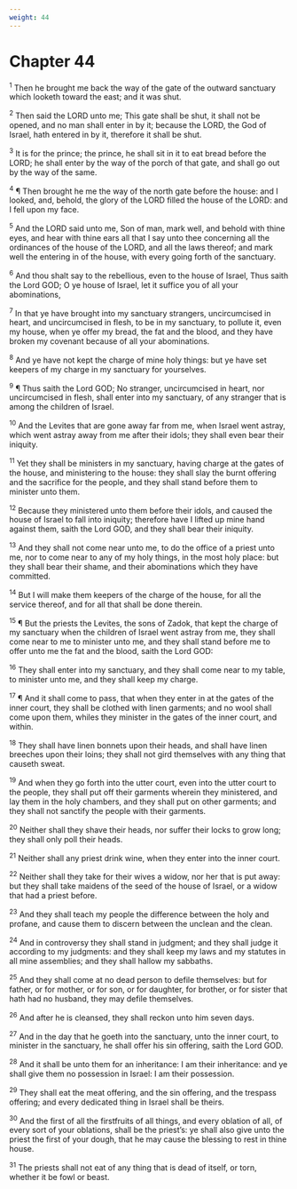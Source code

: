 ```yaml
---
weight: 44
---
```


# Chapter 44

<sup>1</sup> Then he brought me back the way of the gate of the outward sanctuary which looketh toward the east; and it was shut. 

<sup>2</sup> Then said the LORD unto me; This gate shall be shut, it shall not be opened, and no man shall enter in by it; because the LORD, the God of Israel, hath entered in by it, therefore it shall be shut. 

<sup>3</sup> It is for the prince; the prince, he shall sit in it to eat bread before the LORD; he shall enter by the way of the porch of that gate, and shall go out by the way of the same. 

<sup>4</sup> ¶ Then brought he me the way of the north gate before the house: and I looked, and, behold, the glory of the LORD filled the house of the LORD: and I fell upon my face. 

<sup>5</sup> And the LORD said unto me, Son of man, mark well, and behold with thine eyes, and hear with thine ears all that I say unto thee concerning all the ordinances of the house of the LORD, and all the laws thereof; and mark well the entering in of the house, with every going forth of the sanctuary. 

<sup>6</sup> And thou shalt say to the rebellious, even to the house of Israel, Thus saith the Lord GOD; O ye house of Israel, let it suffice you of all your abominations, 

<sup>7</sup> In that ye have brought into my sanctuary strangers, uncircumcised in heart, and uncircumcised in flesh, to be in my sanctuary, to pollute it, even my house, when ye offer my bread, the fat and the blood, and they have broken my covenant because of all your abominations. 

<sup>8</sup> And ye have not kept the charge of mine holy things: but ye have set keepers of my charge in my sanctuary for yourselves. 

<sup>9</sup> ¶ Thus saith the Lord GOD; No stranger, uncircumcised in heart, nor uncircumcised in flesh, shall enter into my sanctuary, of any stranger that is among the children of Israel. 

<sup>10</sup> And the Levites that are gone away far from me, when Israel went astray, which went astray away from me after their idols; they shall even bear their iniquity. 

<sup>11</sup> Yet they shall be ministers in my sanctuary, having charge at the gates of the house, and ministering to the house: they shall slay the burnt offering and the sacrifice for the people, and they shall stand before them to minister unto them. 

<sup>12</sup> Because they ministered unto them before their idols, and caused the house of Israel to fall into iniquity; therefore have I lifted up mine hand against them, saith the Lord GOD, and they shall bear their iniquity. 

<sup>13</sup> And they shall not come near unto me, to do the office of a priest unto me, nor to come near to any of my holy things, in the most holy place: but they shall bear their shame, and their abominations which they have committed. 

<sup>14</sup> But I will make them keepers of the charge of the house, for all the service thereof, and for all that shall be done therein. 

<sup>15</sup> ¶ But the priests the Levites, the sons of Zadok, that kept the charge of my sanctuary when the children of Israel went astray from me, they shall come near to me to minister unto me, and they shall stand before me to offer unto me the fat and the blood, saith the Lord GOD: 

<sup>16</sup> They shall enter into my sanctuary, and they shall come near to my table, to minister unto me, and they shall keep my charge. 

<sup>17</sup> ¶ And it shall come to pass, that when they enter in at the gates of the inner court, they shall be clothed with linen garments; and no wool shall come upon them, whiles they minister in the gates of the inner court, and within. 

<sup>18</sup> They shall have linen bonnets upon their heads, and shall have linen breeches upon their loins; they shall not gird themselves with any thing that causeth sweat. 

<sup>19</sup> And when they go forth into the utter court, even into the utter court to the people, they shall put off their garments wherein they ministered, and lay them in the holy chambers, and they shall put on other garments; and they shall not sanctify the people with their garments. 

<sup>20</sup> Neither shall they shave their heads, nor suffer their locks to grow long; they shall only poll their heads. 

<sup>21</sup> Neither shall any priest drink wine, when they enter into the inner court. 

<sup>22</sup> Neither shall they take for their wives a widow, nor her that is put away: but they shall take maidens of the seed of the house of Israel, or a widow that had a priest before. 

<sup>23</sup> And they shall teach my people the difference between the holy and profane, and cause them to discern between the unclean and the clean. 

<sup>24</sup> And in controversy they shall stand in judgment; and they shall judge it according to my judgments: and they shall keep my laws and my statutes in all mine assemblies; and they shall hallow my sabbaths. 

<sup>25</sup> And they shall come at no dead person to defile themselves: but for father, or for mother, or for son, or for daughter, for brother, or for sister that hath had no husband, they may defile themselves. 

<sup>26</sup> And after he is cleansed, they shall reckon unto him seven days. 

<sup>27</sup> And in the day that he goeth into the sanctuary, unto the inner court, to minister in the sanctuary, he shall offer his sin offering, saith the Lord GOD. 

<sup>28</sup> And it shall be unto them for an inheritance: I am their inheritance: and ye shall give them no possession in Israel: I am their possession. 

<sup>29</sup> They shall eat the meat offering, and the sin offering, and the trespass offering; and every dedicated thing in Israel shall be theirs. 

<sup>30</sup> And the first of all the firstfruits of all things, and every oblation of all, of every sort of your oblations, shall be the priest’s: ye shall also give unto the priest the first of your dough, that he may cause the blessing to rest in thine house. 

<sup>31</sup> The priests shall not eat of any thing that is dead of itself, or torn, whether it be fowl or beast. 


